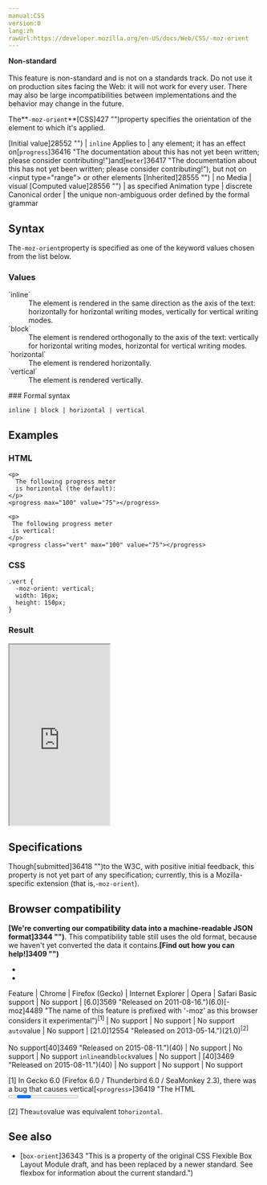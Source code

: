 ```yaml
---
manual:CSS
version:0
lang:zh
rawUrl:https://developer.mozilla.org/en-US/docs/Web/CSS/-moz-orient
---
```






**Non-standard**<br></br>This feature is non-standard and is not on a standards track. Do not use it on production sites facing the Web: it will not work for every user. There may also be large incompatibilities between implementations and the behavior may change in the future.





The**`-moz-orient`**[CSS]427 "")property specifies the orientation of the element to which it&#39;s applied.


[Initial value]28552 "") | `inline` 
Applies to | any element; it has an effect on[`progress`]36416 "The documentation about this has not yet been written; please consider contributing!")and[`meter`]36417 "The documentation about this has not yet been written; please consider contributing!"), but not on &lt;input type=&quot;range&quot;&gt; or other elements 
[Inherited]28555 "") | no 
Media | visual 
[Computed value]28556 "") | as specified 
Animation type | discrete 
Canonical order | the unique non-ambiguous order defined by the formal grammar 


## Syntax<a name="Syntax"></a>


The`-moz-orient`property is specified as one of the keyword values chosen from the list below.


### Values<a name="Values"></a>
<dl><dt id=''>`inline`</dt><dd>The element is rendered in the same direction as the axis of the text: horizontally for horizontal writing modes, vertically for vertical writing modes.</dd><dt id=''>`block`</dt><dd>The element is rendered orthogonally to the axis of the text: vertically for horizontal writing modes, horizontal for vertical writing modes.</dd><dt id=''>`horizontal`</dt><dd>The element is rendered horizontally.</dd><dt id=''>`vertical`</dt><dd>The element is rendered vertically.</dd></dl>
### Formal syntax<a name="Formal_syntax"></a>

```
inline | block | horizontal | vertical
```

## Examples<a name="Examples"></a>

### HTML<a name="HTML"></a>

```
<p>
  The following progress meter 
  is horizontal (the default):
</p>
<progress max="100" value="75"></progress>

<p>
 The following progress meter
 is vertical:
</p>
<progress class="vert" max="100" value="75"></progress>
```

### CSS<a name="CSS"></a>

```
.vert {
  -moz-orient: vertical;
  width: 16px;
  height: 150px;
}
```

### Result<a name="Result"></a>


<iframe src='https://mdn.mozillademos.org/en-US/docs/Web/CSS/-moz-orient$samples/Examples?revision=1299481' width='200' height='360'></iframe>



## Specifications<a name="Specifications"></a>


Though[submitted]36418 "")to the W3C, with positive initial feedback, this property is not yet part of any specification; currently, this is a Mozilla-specific extension (that is,`-moz-orient`).


## Browser compatibility<a name="Browser_compatibility"></a>


**[We&#39;re converting our compatibility data into a machine-readable JSON format]3344 "")**. This compatibility table still uses the old format, because we haven&#39;t yet converted the data it contains.**[Find out how you can help!]3409 "")**


* 
* 

Feature | Chrome | Firefox (Gecko) | Internet Explorer | Opera | Safari 
Basic support | No support | [6.0]3569 "Released on 2011-08-16.")(6.0)[-moz]4489 "The name of this feature is prefixed with '-moz' as this browser considers it experimental")<sup>[1]</sup> | No support | No support | No support 
`auto`value | No support | [21.0]12554 "Released on 2013-05-14.")(21.0)<sup>[2]</sup><br></br>No support[40]3469 "Released on 2015-08-11.")(40) | No support | No support | No support 
`inline`and`block`values | No support | [40]3469 "Released on 2015-08-11.")(40) | No support | No support | No support 





[1] In Gecko 6.0 (Firefox 6.0 / Thunderbird 6.0 / SeaMonkey 2.3), there was a bug that causes vertical[`<progress>`]36419 "The HTML <progress> element displays an indicator showing the completion progress of a task, typically displayed as a progress bar.")elements to render with the dimensions of a horizontal bar. This is fixed in Gecko 7.0 (Firefox 7.0 / Thunderbird 7.0 / SeaMonkey 2.4).



[2] The`auto`value was equivalent to`horizontal`.


## See also<a name="See_also"></a>

* [`box-orient`]36343 "This is a property of the original CSS Flexible Box Layout Module draft, and has been replaced by a newer standard. See flexbox for information about the current standard.")



